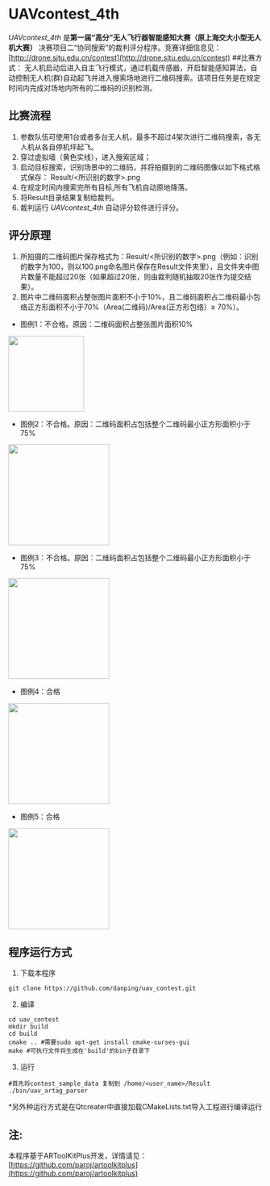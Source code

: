 UAVcontest_4th
=============

*UAVcontest_4th* 是**第一届“高分”无人飞行器智能感知大赛（原上海交大小型无人机大赛）** 决赛项目二“协同搜索”的裁判评分程序。竞赛详细信息见：
[http://drone.sjtu.edu.cn/contest](http://drone.sjtu.edu.cn/contest)
##比赛方式：
无人机启动后进入自主飞行模式，通过机载传感器，开启智能感知算法，自动控制无人机(群)自动起飞并进入搜索场地进行二维码搜索。该项目任务是在规定时间内完成对场地内所有的二维码的识别检测。

## 比赛流程
1. 参数队伍可使用1台或者多台无人机，最多不超过4架次进行二维码搜索，各无人机从各自停机坪起飞。
2. 穿过虚拟墙（黄色实线），进入搜索区域；
3. 启动目标搜索，识别场景中的二维码，并将拍摄到的二维码图像以如下格式格式保存：
Result/<所识别的数字>.png
4. 在规定时间内搜索完所有目标,所有飞机自动原地降落。
5. 将Result目录结果复制给裁判。
6. 裁判运行 *UAVcontest_4th* 自动评分软件进行评分。

## 评分原理
1. 所拍摄的二维码图片保存格式为：Result/<所识别的数字>.png（例如：识别的数字为100，则以100.png命名图片保存在Result文件夹里），且文件夹中图片数量不能超过20张（如果超过20张，则由裁判随机抽取20张作为提交结果）。
2. 图片中二维码面积占整张图片面积不小于10%，且二维码面积占二维码最小包络正方形面积不小于70%（Area(二维码)/Area(正方形包络）≥ 70%）。

* 图例1：不合格。原因：二维码面积占整张图片面积10%
<img src="https://github.com/danping/uav_contest/blob/master/doc/contest/p1.png" height="150">

* 图例2：不合格。原因：二维码面积占包括整个二维码最小正方形面积小于75%
<img src="https://github.com/danping/uav_contest/blob/master/doc/contest/p2.png" height="200">

* 图例3：不合格。原因：二维码面积占包括整个二维码最小正方形面积小于75%
<img src="https://github.com/danping/uav_contest/blob/master/doc/contest/p3.png" height="200">

* 图例4：合格
<img src="https://github.com/danping/uav_contest/blob/master/doc/contest/p4.png" height="200">

* 图例5：合格
<img src="https://github.com/danping/uav_contest/blob/master/doc/contest/p5.png" height="200">

## 程序运行方式
1. 下载本程序
```
git clone https://github.com/danping/uav_contest.git
```
2. 编译
```
cd uav_contest
mkdir build
cd build
cmake .. #需要sudo apt-get install cmake-curses-gui
make #可执行文件将生成在'build'的bin子目录下
```
3. 运行
```
#首先将contest_sample_data 复制到 /home/<user_name>/Result
./bin/uav_artag_parser
```

*另外种运行方式是在Qtcreater中直接加载CMakeLists.txt导入工程进行编译运行

## 注:
本程序基于ARToolKitPlus开发，详情请见：
[https://github.com/paroj/artoolkitplus](https://github.com/paroj/artoolkitplus)
